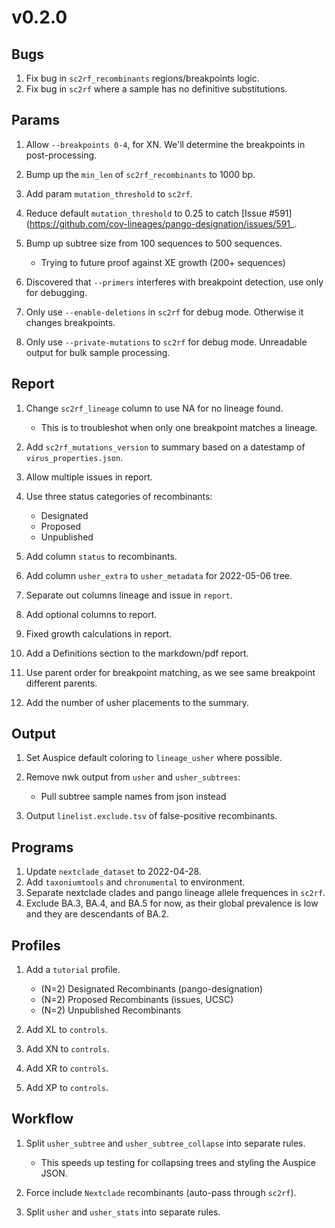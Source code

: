 # v0.2.0

## Bugs

1. Fix bug in `sc2rf_recombinants` regions/breakpoints logic.
1. Fix bug in `sc2rf` where a sample has no definitive substitutions.

## Params

1. Allow `--breakpoints 0-4`, for XN. We'll determine the breakpoints in post-processing.
1. Bump up the `min_len` of `sc2rf_recombinants` to 1000 bp.
1. Add param `mutation_threshold` to `sc2rf`.
1. Reduce default `mutation_threshold` to 0.25 to catch [Issue #591](https://github.com/cov-lineages/pango-designation/issues/591_.
1. Bump up subtree size from 100 sequences to 500 sequences.

    - Trying to future proof against XE growth (200+ sequences)

1. Discovered that `--primers` interferes with breakpoint detection, use only for debugging.
1. Only use `--enable-deletions` in `sc2rf` for debug mode. Otherwise it changes breakpoints.
1. Only use `--private-mutations` to `sc2rf` for debug mode. Unreadable output for bulk sample processing.

## Report

1. Change `sc2rf_lineage` column to use NA for no lineage found.

    - This is to troubleshot when only one breakpoint matches a lineage.

1. Add `sc2rf_mutations_version` to summary based on a datestamp of `virus_properties.json`.
1. Allow multiple issues in report.
1. Use three status categories of recombinants:

    - Designated
    - Proposed
    - Unpublished

1. Add column `status` to recombinants.
1. Add column `usher_extra` to `usher_metadata` for 2022-05-06 tree.
1. Separate out columns lineage and issue in `report`.
1. Add optional columns to report.
1. Fixed growth calculations in report.
1. Add a Definitions section to the markdown/pdf report.
1. Use parent order for breakpoint matching, as we see same breakpoint different parents.
1. Add the number of usher placements to the summary.

## Output

1. Set Auspice default coloring to `lineage_usher` where possible.
1. Remove nwk output from `usher` and `usher_subtrees`:

    - Pull subtree sample names from json instead

1. Output `linelist.exclude.tsv` of false-positive recombinants.

## Programs

1. Update `nextclade_dataset` to 2022-04-28.
1. Add `taxoniumtools` and `chronumental` to environment.
1. Separate nextclade clades and pango lineage allele frequences in `sc2rf`.
1. Exclude BA.3, BA.4, and BA.5 for now, as their global prevalence is low and they are descendants of BA.2.

## Profiles

1. Add a `tutorial` profile.

    - (N=2) Designated Recombinants (pango-designation)
    - (N=2) Proposed Recombinants (issues, UCSC)
    - (N=2) Unpublished Recombinants

1. Add XL to `controls`.
1. Add XN to `controls`.
1. Add XR to `controls`.
1. Add XP to `controls`.

## Workflow

1. Split `usher_subtree` and `usher_subtree_collapse` into separate rules.

    - This speeds up testing for collapsing trees and styling the Auspice JSON.

1. Force include `Nextclade` recombinants (auto-pass through `sc2rf`).
1. Split `usher` and `usher_stats` into separate rules.
